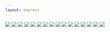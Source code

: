 ```yaml
---
layout: express
---
```


![]({{site.img_host}}/moohko/sm1.png)
![]({{site.img_host}}/moohko/sm2.png)
![]({{site.img_host}}/moohko/sm3.png)
![]({{site.img_host}}/moohko/sm4.png)
![]({{site.img_host}}/moohko/sm5.png)
![]({{site.img_host}}/moohko/sm6.png)
![]({{site.img_host}}/moohko/sm7.png)
![]({{site.img_host}}/moohko/sm8.png)
![]({{site.img_host}}/moohko/sm9.png)
![]({{site.img_host}}/moohko/sm10.png)
![]({{site.img_host}}/moohko/sm11.png)
![]({{site.img_host}}/moohko/sm12.png)
![]({{site.img_host}}/moohko/sm13.png)
![]({{site.img_host}}/moohko/sm14.png)
![]({{site.img_host}}/moohko/sm15.png)
![]({{site.img_host}}/moohko/sm16.png)
